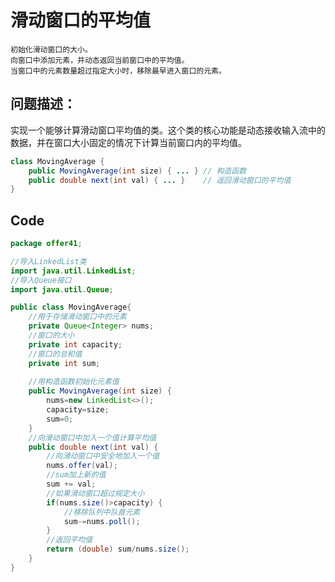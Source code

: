 # 滑动窗口的平均值
    初始化滑动窗口的大小。   
    向窗口中添加元素，并动态返回当前窗口中的平均值。  
    当窗口中的元素数量超过指定大小时，移除最早进入窗口的元素。  
## 问题描述：
实现一个能够计算滑动窗口平均值的类。这个类的核心功能是动态接收输入流中的数据，并在窗口大小固定的情况下计算当前窗口内的平均值。
```java
class MovingAverage {
    public MovingAverage(int size) { ... } // 构造函数
    public double next(int val) { ... }    // 返回滑动窗口的平均值
}
```
## Code
```java
package offer41; 

//导入LinkedList类
import java.util.LinkedList;
//导入Queue接口
import java.util.Queue;

public class MovingAverage{
	//用于存储滑动窗口中的元素
	private Queue<Integer> nums;
	//窗口的大小
	private int capacity;
	//窗口的总和值
	private int sum;
	
	//用构造函数初始化元素值
	public MovingAverage(int size) {
		nums=new LinkedList<>();
		capacity=size;
		sum=0;
	}
	//向滑动窗口中加入一个值计算平均值
	public double next(int val) {
		//向滑动窗口中安全地加入一个值
		nums.offer(val);
		//sum加上新的值
		sum += val;
		//如果滑动窗口超过规定大小
		if(nums.size()>capacity) {
			//移除队列中队首元素
			sum-=nums.poll();
		}
		//返回平均值
		return (double) sum/nums.size();
	}
}
```



